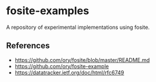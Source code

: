 # fosite-examples

A repository of experimental implementations using fosite.

## References
- https://github.com/ory/fosite/blob/master/README.md
- https://github.com/ory/fosite-example
- https://datatracker.ietf.org/doc/html/rfc6749